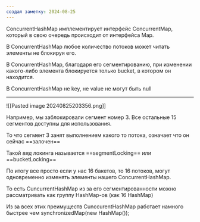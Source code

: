 ```yaml
---
создал заметку: 2024-08-25
---
```

ConcurrentHashMap имплементирует интерфейс
ConcurrentMap, который в свою очередь происходит от
интерфейса Мар.

В ConcurrentHashMap любое количество потоков может
читать элементы не блокируя его.

В ConcurrentHashMap, благодаря его сегментированию,
при изменении какого-либо элемента блокируется
только bucket, в котором он находится.

В ConcurrentHashMap не key, не value не могут быть null

---

![[Pasted image 20240825203356.png]]

Например, мы заблокировали сегмент номер 3. Все остальные 15 сегментов доступны для использования.

То что сегмент 3 занят выполнением какого то потока, означает что он сейчас ==залочен==

Такой _вид_ локинга называется ==segmentLocking== или ==bucketLocking==

По итогу все просто если у нас 16 бакетов, то 16 потоков, могут одновременно изменять элементы нашего ConcurrentHashMap.

То есть CuncurrentHashMap из за его сегментированности можно рассматривать как группу HashMap-ов  (как 16 HashMap)

Из за всех этих преимуществ CunccurentHashMap работает намного быстрее чем synchronizedMap(new HashMap());